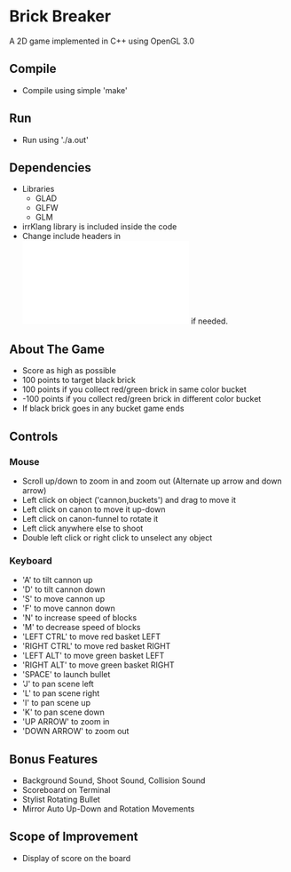 # Brick Breaker
A 2D game implemented in C++ using OpenGL 3.0

## Compile
- Compile using simple 'make'

## Run
- Run using './a.out'

## Dependencies
- Libraries
	- GLAD
	- GLFW
	- GLM
- irrKlang library is included inside the code
- Change include headers in ![headers.h](/code_final/headers.h) if needed.

## About The Game
- Score as high as possible
- 100 points to target black brick
- 100 points if you collect red/green brick in same color bucket
- -100 points if you collect red/green brick in different color bucket
- If black brick goes in any bucket game ends


## Controls

### Mouse
- Scroll up/down to zoom in and zoom out (Alternate up arrow and down arrow)
- Left click on object ('cannon,buckets') and drag to move it
- Left click on canon to move it up-down
- Left click on canon-funnel to rotate it
- Left click anywhere else to shoot
- Double left click or right click to unselect any object

### Keyboard
- 'A' to tilt cannon up
- 'D' to tilt cannon down
- 'S' to move cannon up
- 'F' to move cannon down
- 'N' to increase speed of blocks
- 'M' to decrease speed of blocks
- 'LEFT CTRL' to move red basket LEFT
- 'RIGHT CTRL' to move red basket RIGHT
- 'LEFT ALT' to move green basket LEFT
- 'RIGHT ALT' to move green basket RIGHT  
- 'SPACE' to launch bullet
- 'J' to pan scene left
- 'L' to pan scene right
- 'I' to pan scene up
- 'K' to pan scene down
- 'UP ARROW' to zoom in
- 'DOWN ARROW' to zoom out

## Bonus Features
- Background Sound, Shoot Sound, Collision Sound
- Scoreboard on Terminal
- Stylist Rotating Bullet
- Mirror Auto Up-Down and Rotation Movements

## Scope of Improvement
- Display of score on the board
